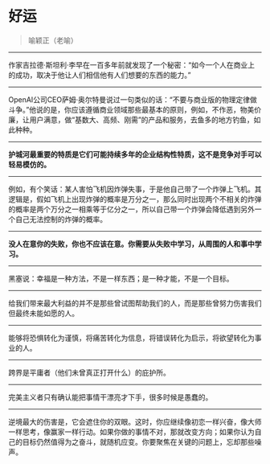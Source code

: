 # 好运

> 喻颖正（老喻）

---

作家吉拉德·斯坦利·李早在一百多年前就发现了一个秘密：“如今一个人在商业上的成功，取决于他让人们相信他有人们想要的东西的能力。”

---

OpenAI公司CEO萨姆·奥尔特曼说过一句类似的话：“不要与商业版的物理定律做斗争。”他说的是，你应该遵循商业领域那些最基本的原则，例如，不作恶，物美价廉，让用户满意，做“基数大、高频、刚需”的产品和服务，去鱼多的地方钓鱼，如此种种。

---

**护城河最重要的特质是它们可能持续多年的企业结构性特质，这不是竞争对手可以轻易模仿的。**

---

例如，有个笑话：某人害怕飞机因炸弹失事，于是他自己带了一个炸弹上飞机。其逻辑是，假如飞机上出现炸弹的概率是万分之一，那么同时出现两个不相关的炸弹的概率是两个万分之一相乘等于亿分之一，所以自己带一个炸弹会降低遇到另外一个自己无法控制的炸弹的概率。

---

**没人在意你的失败，你也不应该在意。你需要从失败中学习，从周围的人和事中学习。**

---

黑塞说：幸福是一种方法，不是一样东西；是一种才能，不是一个目标。

---

给我们带来最大利益的并不是那些曾试图帮助我们的人，而是那些曾努力伤害我们但最终未能如愿的人。

---

能够将恐惧转化为谨慎，将痛苦转化为信息，将错误转化为启示，将欲望转化为事业的人。

---

跨界是平庸者（他们未曾真正打开什么）的庇护所。

---

完美主义者只有确认能把事情干漂亮才下手，很多时候是愚蠢的。

---

逆境最大的伤害是，它会遮住你的双眼。这时，你应继续像初恋一样兴奋，像大师一样思考，像赢家一样行动。如果你做的事情不对，那就改变方向；如果你认为自己的目标仍然值得为之奋斗，就随机应变。你要聚焦在关键的问题上，忘却那些噪声。
